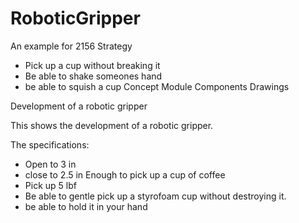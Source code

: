 # RoboticGripper
An example for 2156
Strategy
 - Pick up a cup without breaking it
 - Be able to shake someones hand
 - be able to squish a cup
Concept
Module
Components
Drawings

Development of a robotic gripper

This shows the development of a robotic gripper.

The specifications:
 - Open to 3 in
 - close to 2.5 in Enough to pick up a cup of coffee
 - Pick up 5 lbf 
 - Be able to gentle pick up a styrofoam cup without destroying it.
 - be able to hold it in your hand
